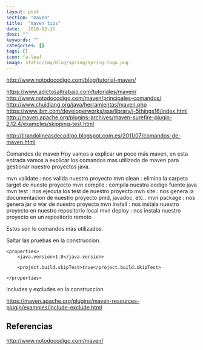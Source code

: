 ```yaml
---
layout: post
section: "maven"
title:  "maven tips"
date:   2018-02-15
desc: ""
keywords: ""
categories: []
tags: []
icon: fa-leaf
image: static/img/blog/spring/spring-logo.png
---
```



http://www.notodocodigo.com/blog/tutorial-maven/


https://www.adictosaltrabajo.com/tutoriales/maven/
http://www.notodocodigo.com/maven/principales-comandos/
http://www.chuidiang.org/java/herramientas/maven.php
https://www.ibm.com/developerworks/ssa/library/j-5things16/index.html
http://maven.apache.org/plugins-archives/maven-surefire-plugin-2.12.4/examples/skipping-test.html




http://tirandolineasdecodigo.blogspot.com.es/2011/07/comandos-de-maven.html

Comandos de maven
Hoy vamos a explicar un poco más maven, en esta entrada vamos a explicar los comandos mas utilizado de maven para gestionar nuestro proyectos java.

mvn validate : nos valida nuestro proyecto
mvn clean :  elimina la carpeta target de nuesto proyecto
mvn compile : compila nuestra codigo fuente java
mvn test : nos ejecuta los test de nuestro proyecto
mvn site :  nos genera la documentacion de nuestro proyecto pmd, javadoc, etc.. 
mvn package :  nos genera jar o war de nuestro proyecto
mvn install :  nos instala nuestro proyecto en nuestro repositorio local
mvn deploy :  nos instala nuestro proyecto en un repositorio remoto

Estos son lo comandos más utilizados.













Saltar las pruebas en la construccion.

  	<properties>
  		<java.version>1.8</java.version>
  		
  		<project.build.skipTest>true</project.build.skipTest>
  		
    </properties>

includes y excludes en la construccion

https://maven.apache.org/plugins/maven-resources-plugin/examples/include-exclude.html


## Referencias ##


http://www.notodocodigo.com/maven/
